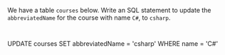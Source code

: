 We have a table `courses` below. Write an SQL statement to update the `abbreviatedName` for the course with name `C#`, to `csharp`.



<codeblock language="sql" dbName="students3-v2.db" focusTableAfterRun="courses" type="exercise" testMode="fixedInput">
<code>

</code>

<solution>
UPDATE courses
SET abbreviatedName = 'csharp'
WHERE name = 'C#'
</solution>
</codeblock>